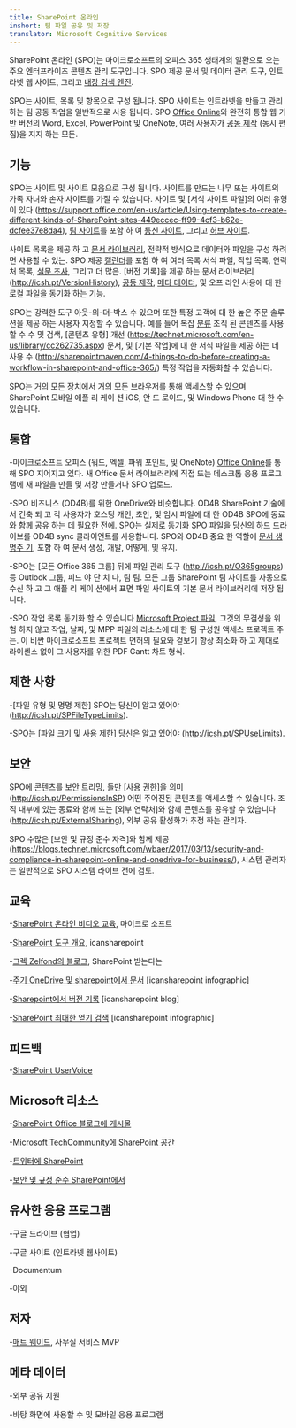 ```yaml
---
title: SharePoint 온라인
inshort: 팀 파일 공유 및 저장
translator: Microsoft Cognitive Services
---
```



SharePoint 온라인 (SPO)는 마이크로소프트의 오피스 365 생태계의 일환으로 오는 주요 엔터프라이즈 콘텐츠 관리 도구입니다. SPO 제공 문서 및 데이터 관리 도구, 인트라넷 웹 사이트, 그리고 [내장 검색 엔진](http://icsh.pt/HowToSPSearch).

SPO는 사이트, 목록 및 항목으로 구성 됩니다. SPO 사이트는 인트라넷을 만들고 관리 하는 팀 공동 작업을 일반적으로 사용 됩니다. SPO [Office Online](https://technet.microsoft.com/en-us/library/word-online-service-description.aspx)와 완전히 통합 웹 기반 버전의 Word, Excel, PowerPoint 및 OneNote, 여러 사용자가 [공동 제작](http://icsh.pt/CoAuthoring) (동시 편집)을 지지 하는 모든.

기능
---------

SPO는 사이트 및 사이트 모음으로 구성 됩니다. 사이트를 만드는 나무 또는 사이트의 가족 자녀와 손자 사이트를 가질 수 있습니다. 사이트 및 [서식 사이트 파일]의 여러 유형이 있다 (https://support.office.com/en-us/article/Using-templates-to-create-different-kinds-of-SharePoint-sites-449eccec-ff99-4cf3-b62e-dcfee37e8da4), [팀 사이트](https://support.office.com/en-us/article/what-is-a-sharepoint-team-site-75545757-36c3-46a7-beed-0aaa74f0401e)를 포함 하 여 [통신 사이트](https://support.office.com/en-us/article/what-is-a-sharepoint-communication-site-94a33429-e580-45c3-a090-5512a8070732), 그리고 [허브 사이트](https://docs.microsoft.com/en-us/sharepoint/dev/features/hub-site/hub-site-overview).

사이트 목록을 제공 하 고 [문서 라이브러리](http://icsh.pt/SPDocLibs), 전략적 방식으로 데이터와 파일을 구성 하려면 사용할 수 있는. SPO 제공 [캘린더](https//icsh.pt/SPCalendars)를 포함 하 여 여러 목록 서식 파일, 작업 목록, 연락처 목록, [설문 조사](http://icsh.pt/SPSurveyIntro), 그리고 더 많은. [버전 기록]을 제공 하는 문서 라이브러리 (http://icsh.pt/VersionHistory), [공동 제작](http://icsh.pt/CoAuthoring), [메타 데이터](http://icsh.pt/MetadataGuide), 및 오프 라인 사용에 대 한 로컬 파일을 동기화 하는 기능.

SPO는 강력한 도구 아웃-의-더-박스 수 있으며 또한 특정 고객에 대 한 높은 주문 솔루션을 제공 하는 사용자 지정할 수 있습니다. 예를 들어 복잡 [분류](http://sharepointmaven.com/2-ways-to-design-sharepoint-taxonomy-for-an-organization/) 조직 된 콘텐츠를 사용할 수 수 및 검색, [콘텐츠 유형] 개선 (https://technet.microsoft.com/en-us/library/cc262735.aspx) 문서, 및 [기본 작업]에 대 한 서식 파일을 제공 하는 데 사용 수 (http://sharepointmaven.com/4-things-to-do-before-creating-a-workflow-in-sharepoint-and-office-365/) 특정 작업을 자동화할 수 있습니다.

SPO는 거의 모든 장치에서 거의 모든 브라우저를 통해 액세스할 수 있으며 SharePoint 모바일 애플 리 케이 션 iOS, 안 드 로이드, 및 Windows Phone 대 한 수 있습니다.

통합
---------

-마이크로소프트 오피스 (워드, 엑셀, 파워 포인트, 및 OneNote) [Office Online](https://technet.microsoft.com/en-us/library/word-online-service-description.aspx)를 통해 SPO 지어지고 있다. 새 Office 문서 라이브러리에 직접 또는 데스크톱 응용 프로그램에 새 파일을 만들 및 저장 만들거나 SPO 업로드.

-SPO 비즈니스 (OD4B)를 위한 OneDrive와 비슷합니다. OD4B SharePoint 기술에서 건축 되 고 각 사용자가 호스팅 개인, 초안, 및 임시 파일에 대 한 OD4B SPO에 동료와 함께 공유 하는 데 필요한 전에. SPO는 실제로 동기화 SPO 파일을 당신의 하드 드라이브를 OD4B sync 클라이언트를 사용합니다. SPO와 OD4B 중요 한 역할에 [문서 생명주 기](http://icsh.pt/DocCircleOfLife), 포함 하 여 문서 생성, 개발, 어떻게, 및 유지.

-SPO는 [모든 Office 365 그룹] 뒤에 파일 관리 도구 (http://icsh.pt/O365groups) 등 Outlook 그룹, 피드 야 단 치 다, 팀 팀. 모든 그룹 SharePoint 팀 사이트를 자동으로 수신 하 고 그 애플 리 케이 션에서 표면 파일 사이트의 기본 문서 라이브러리에 저장 됩니다.

-SPO 작업 목록 동기화 할 수 있습니다 [Microsoft Project 파일](http://icsh.pt/MPPtoSharePoint), 그것의 무결성을 위험 하지 않고 작업, 날짜, 및 MPP 파일의 리소스에 대 한 팀 구성원 액세스 프로젝트 주는. 이 비싼 마이크로소프트 프로젝트 면허의 필요와 겉보기 항상 최소화 하 고 제대로 라이센스 없이 그 사용자를 위한 PDF Gantt 차트 형식.

제한 사항
---------

-[파일 유형 및 명명 제한] SPO는 당신이 알고 있어야 (http://icsh.pt/SPFileTypeLimits).

-SPO는 [파일 크기 및 사용 제한] 당신은 알고 있어야 (http://icsh.pt/SPUseLimits).

보안
---------

SPO에 콘텐츠를 보안 트리밍, 들만 [사용 권한]을 의미 (http://icsh.pt/PermissionsInSP) 어떤 주어진된 콘텐츠를 액세스할 수 있습니다. 조직 내부에 있는 동료와 함께 또는 [외부 연락처]와 함께 콘텐츠를 공유할 수 있습니다 (http://icsh.pt/ExternalSharing), 외부 공유 활성화가 추정 하는 관리자.

SPO 수많은 [보안 및 규정 준수 자격]와 함께 제공 (https://blogs.technet.microsoft.com/wbaer/2017/03/13/security-and-compliance-in-sharepoint-online-and-onedrive-for-business/), 시스템 관리자는 일반적으로 SPO 시스템 라이브 전에 검토.

교육
---------

-[SharePoint 온라인 비디오 교육](https://support.office.com/en-us/article/SharePoint-Online-video-training-cb8ef501-84db-4427-ac77-ec2009fb8e23?ui=en-US&rs=en-US&ad=US), 마이크로 소프트

-[SharePoint 도구 개요](http://icansharepoint.com/tools), icansharepoint

-[그렉 Zelfond의 블로그](http://sharepointmaven.com/blog-sharepoint-best-practices/), SharePoint 받는다는

-[주기 OneDrive 및 sharepoint에서 문서](http://icsh.pt/DocCircleOfLife) \[icansharepoint
    infographic\]

-[Sharepoint에서 버전 기록](http://icsh.pt/VersionHistory)
    \[icansharepoint blog\]

-[SharePoint 최대한 얻기
    검색](http://icsh.pt/HowToSPSearch) \[icansharepoint infographic\]

피드백
---------

-[SharePoint UserVoice](https://sharepoint.uservoice.com/)

Microsoft 리소스
---------

-[SharePoint Office 블로그에 게시물](https://blogs.office.com/en-us/sharepoint/)

-[Microsoft TechCommunity에 SharePoint 공간](https://techcommunity.microsoft.com/t5/SharePoint/bd-p/SharePoint_General)

-[트위터에 SharePoint](https://twitter.com/sharepoint)

-[보안 및 규정 준수 SharePoint에서](https://blogs.technet.microsoft.com/wbaer/2017/03/13/security-and-compliance-in-sharepoint-online-and-onedrive-for-business/)


유사한 응용 프로그램
--------------------

-구글 드라이브 (협업)

-구글 사이트 (인트라넷 웹사이트)

-Documentum

-야외

저자
---------

-[매트 웨이드](https://www.linkedin.com/in/thatmattwade/), 사무실 서비스 MVP

메타 데이터
--------

-외부 공유 지원

-바탕 화면에 사용할 수 및 모바일 응용 프로그램

